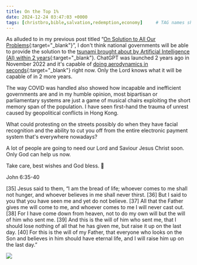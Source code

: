 ```yaml
---
title: On the Top 1%
date: 2024-12-24 03:47:03 +0000
tags: [christbro,bible,salvation,redemption,economy]     # TAG names should always be lowercase
---
```


As alluded to in my previous post titled “[On Solution to All Our Problems](../on-solution-all-our-problems){:target="_blank"}”, I don't think national governments will be able to provide the solution to the [tsunami brought about by Artificial Intelligence (AI) within 2 years](../on-throwing-up){:target="_blank"}. ChatGPT was launched 2 years ago in November 2022 and it's capable of [doing aerodynamics in seconds](../on-aerodynamics){:target="_blank"} right now. Only the Lord knows what it will be capable of in 2 more years.

The way COVID was handled also showed how incapable and inefficient governments are and in my humble opinion, most bipartisan or parliamentary systems are just a game of musical chairs exploiting the short memory span of the population. I have seen first-hand the trauma of unrest caused by geopolitical conflicts in Hong Kong.

What could protesting on the streets possibly do when they have facial recognition and the ability to cut you off from the entire electronic payment system that's everywhere nowadays?

A lot of people are going to need our Lord and Saviour Jesus Christ soon. Only God can help us now.

Take care, best wishes and God bless. 🙏

John 6:35-40

[35] Jesus said to them, “I am the bread of life; whoever comes to me shall not hunger, and whoever believes in me shall never thirst. [36] But I said to you that you have seen me and yet do not believe. [37] All that the Father gives me will come to me, and whoever comes to me I will never cast out. [38] For I have come down from heaven, not to do my own will but the will of him who sent me. [39] And this is the will of him who sent me, that I should lose nothing of all that he has given me, but raise it up on the last day. [40] For this is the will of my Father, that everyone who looks on the Son and believes in him should have eternal life, and I will raise him up on the last day.”

![](/27c53d19791a5fb7aa008aadf3a0606b.jpeg)